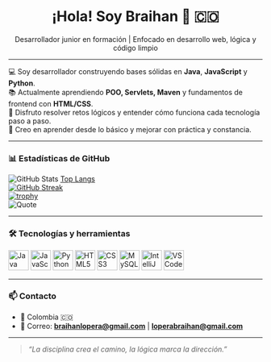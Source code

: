 <h1 align="center">¡Hola! Soy Braihan 👋 🇨🇴</h1>

<p align="center">
  Desarrollador junior en formación | Enfocado en desarrollo web, lógica y código limpio
</p>

---

💻 Soy desarrollador construyendo bases sólidas en **Java**, **JavaScript** y **Python**.  
📚 Actualmente aprendiendo **POO, Servlets, Maven** y fundamentos de frontend con **HTML/CSS**.  
🎯 Disfruto resolver retos lógicos y entender cómo funciona cada tecnología paso a paso.  
🚀 Creo en aprender desde lo básico y mejorar con práctica y constancia.

---

### 📊 Estadísticas de GitHub

![GitHub Stats](https://github-readme-stats.vercel.app/api?username=Braihan-Lopera&show_icons=true&theme=radical)  [Top Langs](https://github-readme-stats.vercel.app/api/top-langs/?username=Braihan-Lopera&layout=compact&theme=radical)  
[![GitHub Streak](https://streak-stats.demolab.com?user=Braihan-Lopera&theme=radical)](https://git.io/streak-stats)  
[![trophy](https://github-profile-trophy.vercel.app/?username=Braihan-Lopera&theme=radical&row=1&column=6)](https://github.com/ryo-ma/github-profile-trophy)  
![Quote](https://github-readme-quotes.vercel.app/api?theme=radical&quoteCategory=programming)  

---

### 🛠️ Tecnologías y herramientas
<p>
  <img src="https://cdn.jsdelivr.net/gh/devicons/devicon/icons/java/java-original.svg" width="40" alt="Java" />
  <img src="https://cdn.jsdelivr.net/gh/devicons/devicon/icons/javascript/javascript-original.svg" width="40" alt="JavaScript" />
  <img src="https://cdn.jsdelivr.net/gh/devicons/devicon/icons/python/python-original.svg" width="40" alt="Python" />
  <img src="https://cdn.jsdelivr.net/gh/devicons/devicon/icons/html5/html5-original.svg" width="40" alt="HTML5" />
  <img src="https://cdn.jsdelivr.net/gh/devicons/devicon/icons/css3/css3-original.svg" width="40" alt="CSS3" />
  <img src="https://cdn.jsdelivr.net/gh/devicons/devicon/icons/mysql/mysql-original.svg" width="40" alt="MySQL" />
  <img src="https://cdn.jsdelivr.net/gh/devicons/devicon/icons/intellij/intellij-original.svg" width="40" alt="IntelliJ IDEA" />
  <img src="https://cdn.jsdelivr.net/gh/devicons/devicon/icons/vscode/vscode-original.svg" width="40" alt="VS Code" />
</p>

---

### 📫 Contacto
- 📍 Colombia 🇨🇴
- 📧 Correo: **braihanlopera@gmail.com** | **loperabraihan@gmail.com**

---

> *“La disciplina crea el camino, la lógica marca la dirección.”*

